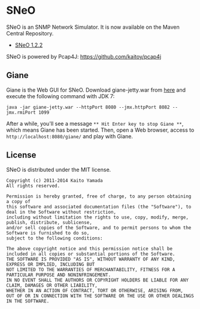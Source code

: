 SNeO
====

SNeO is an SNMP Network Simulator.
It is now available on the Maven Central Repository. 

* [SNeO 1.2.2](http://search.maven.org/#search|ga|1|sneo)

SNeO is powered by Pcap4J: https://github.com/kaitoy/pcap4j

Giane
-----

Giane is the Web GUI for SNeO.
Download giane-jetty.war from [here](http://search.maven.org/#search|ga|1|a%3A%22giane-jetty%22) and execute the following command with JDK 7:

`java -jar giane-jetty.war --httpPort 8080 --jmx.httpPort 8082 --jmx.rmiPort 1099`

After a while, you'll see a message `** Hit Enter key to stop Giane **`, which means Giane has been started.
Then, open a Web browser, access to `http://localhost:8080/giane/` and play with Giane.

License
-------

SNeO is distributed under the MIT license.

    Copyright (c) 2011-2014 Kaito Yamada
    All rights reserved.

    Permission is hereby granted, free of charge, to any person obtaining a copy of
    this software and associated documentation files (the "Software"), to deal in the Software without restriction,
    including without limitation the rights to use, copy, modify, merge, publish, distribute, sublicense,
    and/or sell copies of the Software, and to permit persons to whom the Software is furnished to do so,
    subject to the following conditions:

    The above copyright notice and this permission notice shall be included in all copies or substantial portions of the Software.
    THE SOFTWARE IS PROVIDED "AS IS", WITHOUT WARRANTY OF ANY KIND, EXPRESS OR IMPLIED, INCLUDING BUT
    NOT LIMITED TO THE WARRANTIES OF MERCHANTABILITY, FITNESS FOR A PARTICULAR PURPOSE AND NONINFRINGEMENT.
    IN NO EVENT SHALL THE AUTHORS OR COPYRIGHT HOLDERS BE LIABLE FOR ANY CLAIM, DAMAGES OR OTHER LIABILITY,
    WHETHER IN AN ACTION OF CONTRACT, TORT OR OTHERWISE, ARISING FROM,
    OUT OF OR IN CONNECTION WITH THE SOFTWARE OR THE USE OR OTHER DEALINGS IN THE SOFTWARE.

